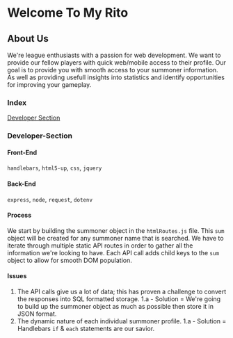 # Welcome To My Rito

## About Us

We're league enthusiasts with a passion for web development. 
We want to provide our fellow players with quick web/mobile access to their profile.
Our goal is to provide you with smooth access to your summoner information.
As well as providing usefull insights into statistics and identify opportunities for improving your gameplay.

### Index
[Developer Section](#Developer-Section)



### Developer-Section

#### Front-End

`handlebars`, `html5-up`, `css`, `jquery`

#### Back-End

`express`, `node`, `request`, `dotenv`

#### Process

We start by building the summoner object in the `htmlRoutes.js` file.
This `sum` object will be created for any summoner name that is searched.
We have to iterate through multiple static API routes in order to gather all the information we're looking to have.
Each API call adds child keys to the `sum` object to allow for smooth DOM population.

#### Issues

1. The API calls give us a lot of data; this has proven a challenge to convert the responses into SQL formatted storage.
	1.a - Solution = We're going to build up the summoner object as much as possible then store it in JSON format.
2. The dynamic nature of each individual summoner profile.
	1.a - Solution = Handlebars `if` & `each` statements are our savior.





